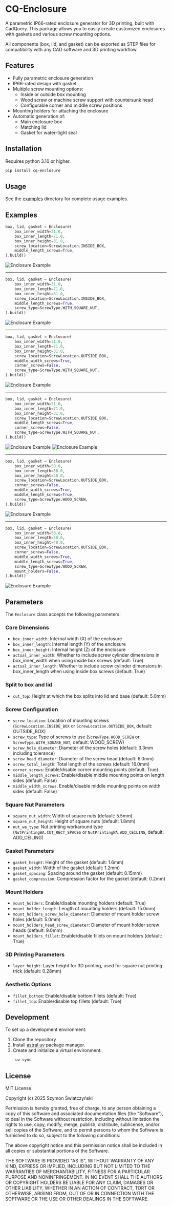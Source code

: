 # CQ-Enclosure

A parametric IP66-rated enclosure generator for 3D printing, built with CadQuery. This package allows you to easily create customized enclosures with gaskets and various screw mounting options.

All components (box, lid, and gasket) can be exported as STEP files for compatibility with any CAD software and 3D printing workflow.

## Features

- Fully parametric enclosure generation
- IP66-rated design with gasket
- Multiple screw mounting options:
  - Inside or outside box mounting
  - Wood screw or machine screw support with countersunk head
  - Configurable corner and middle screw positions
- Mounting holders for attaching the enclosure
- Automatic generation of:
  - Main enclosure box
  - Matching lid
  - Gasket for water-tight seal

## Installation

Requires python 3.10 or higher.

```bash
pip install cq-enclosure
```

## Usage

See the [examples](examples/) directory for complete usage examples.

## Examples

```python
box, lid, gasket = Enclosure(
    box_inner_width=31.0,
    box_inner_length=71.0,
    box_inner_height=31.0,
    screw_location=ScrewLocation.INSIDE_BOX,
    middle_length_screws=True,
).build()
```
![Enclosure Example](examples/images/1.png)

---

```python
box, lid, gasket = Enclosure(
    box_inner_width=31.0,
    box_inner_length=71.0,
    box_inner_height=31.0,
    screw_location=ScrewLocation.INSIDE_BOX,
    middle_length_screws=True,
    screw_type=ScrewType.WITH_SQUARE_NUT,
).build()
```
![Enclosure Example](examples/images/2.png)

---

```python
box, lid, gasket = Enclosure(
    box_inner_width=31.0,
    box_inner_length=71.0,
    box_inner_height=31.0,
    screw_location=ScrewLocation.OUTSIDE_BOX,
    middle_width_screws=True,
    corner_screws=False,
    screw_type=ScrewType.WITH_SQUARE_NUT,
).build()
```
![Enclosure Example](examples/images/3.png)

---

```python
box, lid, gasket = Enclosure(
    box_inner_width=31.0,
    box_inner_length=71.0,
    box_inner_height=31.0,
    screw_location=ScrewLocation.OUTSIDE_BOX,
    middle_length_screws=True,
    corner_screws=False,
    screw_type=ScrewType.WITH_SQUARE_NUT,
).build()
```
![Enclosure Example](examples/images/4.png)
![Enclosure Example](examples/images/5.png)

---

```python
box, lid, gasket = Enclosure(
    box_inner_width=50.0,
    box_inner_length=50.0,
    box_inner_height=40.0,
    screw_location=ScrewLocation.OUTSIDE_BOX,
    corner_screws=False,
    middle_width_screws=True,
    middle_length_screws=True,
    screw_type=ScrewType.WOOD_SCREW,
).build()
```
![Enclosure Example](examples/images/6.png)

---

```python
box, lid, gasket = Enclosure(
    box_inner_width=50.0,
    box_inner_length=50.0,
    box_inner_height=40.0,
    screw_location=ScrewLocation.OUTSIDE_BOX,
    corner_screws=False,
    middle_width_screws=True,
    middle_length_screws=True,
    screw_type=ScrewType.WOOD_SCREW,
    mount_holders=False,
).build()
```
![Enclosure Example](examples/images/7.png)

## Parameters

The `Enclosure` class accepts the following parameters:

### Core Dimensions
- `box_inner_width`: Internal width (X) of the enclosure
- `box_inner_length`: Internal length (Y) of the enclosure
- `box_inner_height`: Internal height (Z) of the enclosure
- `actual_inner_width`: Whether to include screw cylinder dimensions in box_inner_width when using inside box screws (default: True)
- `actual_inner_length`: Whether to include screw cylinder dimensions in box_inner_length when using inside box screws (default: True)

### Split to box and lid
- `cut_top`: Height at which the box splits into lid and base (default: 5.0mm)

### Screw Configuration
- `screw_location`: Location of mounting screws (`ScrewLocation.INSIDE_BOX` or `ScrewLocation.OUTSIDE_BOX`, default: OUTSIDE_BOX)
- `screw_type`: Type of screws to use (`ScrewType.WOOD_SCREW` or `ScrewType.WITH_SQUARE_NUT`, default: WOOD_SCREW)
- `screw_hole_diameter`: Diameter of the screw holes (default: 3.3mm including tolerance)
- `screw_head_diameter`: Diameter of the screw head (default: 6.0mm)
- `screw_total_length`: Total length of the screws (default: 16.0mm)
- `corner_screws`: Enable/disable corner mounting points (default: True)
- `middle_length_screws`: Enable/disable middle mounting points on length sides (default: False)
- `middle_width_screws`: Enable/disable middle mounting points on width sides (default: False)

### Square Nut Parameters
- `square_nut_width`: Width of square nuts (default: 5.5mm)
- `square_nut_height`: Height of square nuts (default: 1.8mm)
- `nut_wa_type`: Nut printing workaround type (`NutPrintingWA.CUT_RECT_SPACES` or `NutPrintingWA.ADD_CEILING`, default: ADD_CEILING)

### Gasket Parameters
- `gasket_height`: Height of the gasket (default: 1.6mm)
- `gasket_width`: Width of the gasket (default: 1.2mm)
- `gasket_spacing`: Spacing around the gasket (default: 0.15mm)
- `gasket_compression`: Compression factor for the gasket (default: 0.2mm)

### Mount Holders
- `mount_holders`: Enable/disable mounting holders (default: True)
- `mount_holder_length`: Length of mounting holders (default: 15.0mm)
- `mount_holders_screw_hole_diameter`: Diameter of mount holder screw holes (default: 5.0mm)
- `mount_holders_head_screw_diameter`: Diameter of mount holder screw heads (default: 9.0mm)
- `mount_holders_fillet`: Enable/disable fillets on mount holders (default: True)

### 3D Printing Parameters
- `layer_height`: Layer height for 3D printing, used for square nut printing trick (default: 0.28mm)

### Aesthetic Options
- `fillet_bottom`: Enable/disable bottom fillets (default: True)
- `fillet_top`: Enable/disable top fillets (default: True)

## Development

To set up a development environment:

1. Clone the repository
2. Install [astral uv](https://docs.astral.sh/uv/getting-started/installation/) package manager.
3. Create and initialize a virtual environment:
   ```bash
    uv sync
   ```

## License

MIT License

Copyright (c) 2025 Szymon Światczyński

Permission is hereby granted, free of charge, to any person obtaining a copy
of this software and associated documentation files (the "Software"), to deal
in the Software without restriction, including without limitation the rights
to use, copy, modify, merge, publish, distribute, sublicense, and/or sell
copies of the Software, and to permit persons to whom the Software is
furnished to do so, subject to the following conditions:

The above copyright notice and this permission notice shall be included in all
copies or substantial portions of the Software.

THE SOFTWARE IS PROVIDED "AS IS", WITHOUT WARRANTY OF ANY KIND, EXPRESS OR
IMPLIED, INCLUDING BUT NOT LIMITED TO THE WARRANTIES OF MERCHANTABILITY,
FITNESS FOR A PARTICULAR PURPOSE AND NONINFRINGEMENT. IN NO EVENT SHALL THE
AUTHORS OR COPYRIGHT HOLDERS BE LIABLE FOR ANY CLAIM, DAMAGES OR OTHER
LIABILITY, WHETHER IN AN ACTION OF CONTRACT, TORT OR OTHERWISE, ARISING FROM,
OUT OF OR IN CONNECTION WITH THE SOFTWARE OR THE USE OR OTHER DEALINGS IN THE
SOFTWARE.

